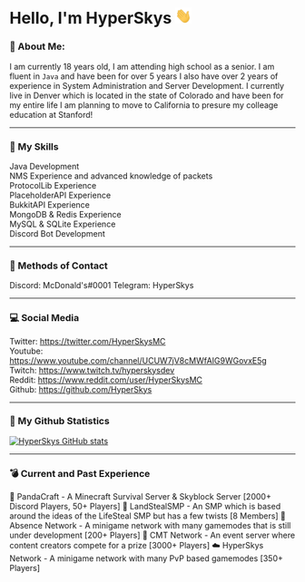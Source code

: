 # Hello, I'm HyperSkys <img src=https://raw.githubusercontent.com/HyperSkys/HyperSkys/main/assets/hi.gif width="29px">
### 💪 About Me:

I am currently 18 years old, I am attending high school as a senior. I am fluent in `Java` and have been for over 5 years I also have over 2 years of experience in System Administration and Server Development. I currently live in Denver which is located in the state of Colorado and have been for my entire life I am planning to move to California to presure my colleage education at Stanford!

---
### 🎳 My Skills

Java Development                                                                                            
NMS Experience and advanced knowledge of packets                                                                                            
ProtocolLib Experience                                                                                            
PlaceholderAPI Experience                                                                                            
BukkitAPI Experience                                                                                            
MongoDB & Redis Experience                                                                                            
MySQL & SQLite Experience                                                                                            
Discord Bot Development                                                                                            

---
### 📱 Methods of Contact

Discord: McDonald's#0001
Telegram: HyperSkys

---
### 💻 Social Media

Twitter: https://twitter.com/HyperSkysMC                                                                                            
Youtube: https://www.youtube.com/channel/UCUW7jV8cMWfAIG9WGovxE5g                                                                                                         
Twitch: https://www.twitch.tv/hyperskysdev                                                                      
Reddit: https://www.reddit.com/user/HyperSkysMC                                   
Github: https://github.com/HyperSkys                                

---
### 🌟 My Github Statistics
[![HyperSkys GitHub stats](https://github-readme-stats.vercel.app/api?username=hyperskys&count_private=true&show_icons=true&theme=dark)](https://github.com/anuraghazra/github-readme-stats)

---
### 💣 Current and Past Experience
🐼 PandaCraft - A Minecraft Survival Server & Skyblock Server [2000+ Discord Players, 50+ Players]
🥷 LandStealSMP - An SMP which is based around the ideas of the LifeSteal SMP but has a few twists [8 Members]
🧽 Absence Network - A minigame network with many gamemodes that is still under development [200+ Players]
🎉 CMT Network - An event server where content creators compete for a prize [3000+ Players]
☁️ HyperSkys Network - A minigame network with many PvP based gamemodes [350+ Players]
